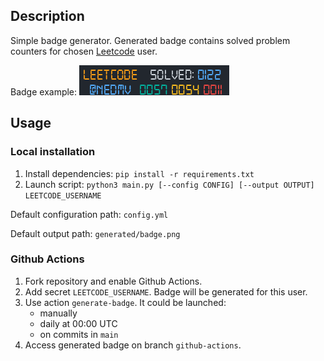 
## Description

Simple badge generator. Generated badge contains solved problem counters for chosen [Leetcode](https://leetcode.com) user.

Badge example:
![Badge example](https://github.com/nedmv/leetcode-badge/blob/github-actions/badge.png)

## Usage
### Local installation
1. Install dependencies:
`pip install -r requirements.txt`
2. Launch script:
`python3 main.py [--config CONFIG] [--output OUTPUT] LEETCODE_USERNAME`

Default configuration path: `config.yml`

Default output path: `generated/badge.png`

### Github Actions
1. Fork repository and enable Github Actions.
2. Add secret `LEETCODE_USERNAME`. Badge will be generated for this user.
3. Use action `generate-badge`.
It could be launched:
    - manually
    - daily at 00:00 UTC
    - on commits in `main`
4. Access generated badge on branch `github-actions`.